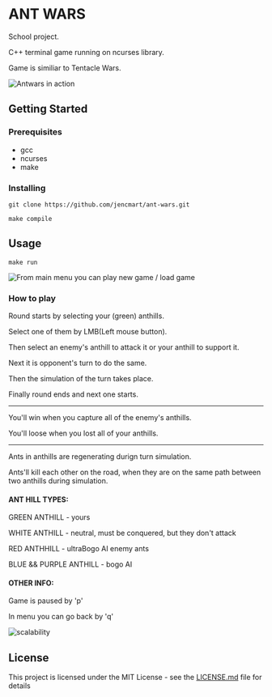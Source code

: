 # ANT WARS

School project.


C++ terminal game running on ncurses library.


Game is similiar to Tentacle Wars.

![Antwars in action](https://raw.githubusercontent.com/jencmart/ant-wars/master/data/screenshots/ant2.gif)

## Getting Started

### Prerequisites
*   gcc
*   ncurses
*   make


### Installing

```
git clone https://github.com/jencmart/ant-wars.git
```

```
make compile
```

## Usage
  
```
make run
```

![From main menu you can play new game / load game](https://raw.githubusercontent.com/jencmart/ant-wars/master/data/screenshots/ant0.gif)

### How to play
  
   Round starts by selecting your (green) anthills.
   
   Select one of them by LMB(Left mouse button).
   
   Then select an enemy's anthill to attack it or your anthill to support it.

   Next it is opponent's turn to do the same.
   
   Then the simulation of the turn takes place.
   
   Finally round ends and next one starts.
 
   ---------------

   You'll win when you capture all of the enemy's anthills.
   
   You'll loose when you lost all of your anthills.
   
   ---------------
   
   Ants in anthills are regenerating durign turn simulation.
   
   Ants'll kill each other on the road, when they are on the same path between two anthills during simulation.
   
#### ANT HILL TYPES:
   GREEN ANTHILL            - yours
   
   WHITE ANTHILL            - neutral, must be conquered, but they don't attack
   
   RED   ANTHHILL           - ultraBogo AI enemy ants
   
   BLUE  && PURPLE ANTHILL  - bogo AI


#### OTHER INFO:
   Game is paused by 'p'
   
   In menu you can go back by 'q'


![scalability](https://raw.githubusercontent.com/jencmart/ant-wars/master/data/screenshots/ant3.gif)

## License

This project is licensed under the MIT License - see the [LICENSE.md](LICENSE.md) file for details
